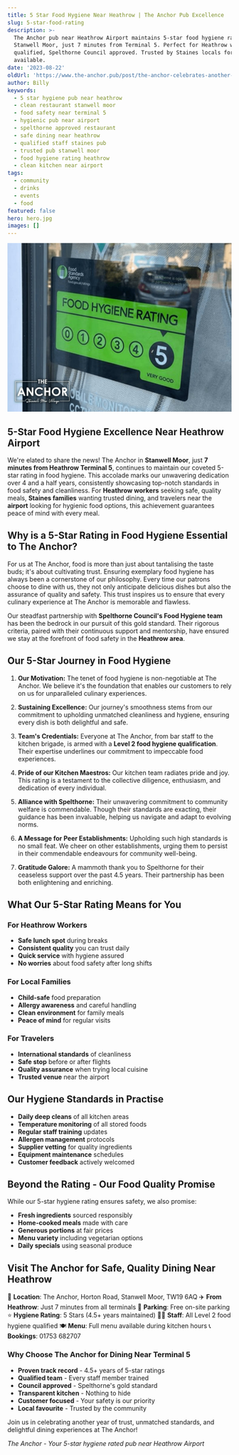 ```yaml
---
title: 5 Star Food Hygiene Near Heathrow | The Anchor Pub Excellence
slug: 5-star-food-rating
description: >-
  The Anchor pub near Heathrow Airport maintains 5-star food hygiene rating for over 4 years. Clean, safe dining in
  Stanwell Moor, just 7 minutes from Terminal 5. Perfect for Heathrow workers seeking quality meals. All staff Level 2
  qualified, Spelthorne Council approved. Trusted by Staines locals for safe, delicious pub food. Free parking
  available.
date: '2023-08-22'
oldUrl: 'https://www.the-anchor.pub/post/the-anchor-celebrates-another-5-star-rating-in-foo'
author: Billy
keywords:
  - 5 star hygiene pub near heathrow
  - clean restaurant stanwell moor
  - food safety near terminal 5
  - hygienic pub near airport
  - spelthorne approved restaurant
  - safe dining near heathrow
  - qualified staff staines pub
  - trusted pub stanwell moor
  - food hygiene rating heathrow
  - clean kitchen near airport
tags:
  - community
  - drinks
  - events
  - food
featured: false
hero: hero.jpg
images: []
---
```


  

![5-star food hygiene rating sticker proudly displayed in The Anchor's window.](/content/blog/5-star-food-rating/hero.jpg)

## 5-Star Food Hygiene Excellence Near Heathrow Airport

We're elated to share the news! The Anchor in **Stanwell Moor**, just **7 minutes from Heathrow Terminal 5**, continues to maintain our coveted 5-star rating in food hygiene. This accolade marks our unwavering dedication over 4 and a half years, consistently showcasing top-notch standards in food safety and cleanliness. For **Heathrow workers** seeking safe, quality meals, **Staines families** wanting trusted dining, and travelers near the **airport** looking for hygienic food options, this achievement guarantees peace of mind with every meal.

  

## Why is a 5-Star Rating in Food Hygiene Essential to The Anchor?

For us at The Anchor, food is more than just about tantalising the taste buds; it's about cultivating trust. Ensuring exemplary food hygiene has always been a cornerstone of our philosophy. Every time our patrons choose to dine with us, they not only anticipate delicious dishes but also the assurance of quality and safety. This trust inspires us to ensure that every culinary experience at The Anchor is memorable and flawless.

Our steadfast partnership with **Spelthorne Council's Food Hygiene team** has been the bedrock in our pursuit of this gold standard. Their rigorous criteria, paired with their continuous support and mentorship, have ensured we stay at the forefront of food safety in the **Heathrow area**.

  

## Our 5-Star Journey in Food Hygiene

1.  **Our Motivation:** The tenet of food hygiene is non-negotiable at The Anchor. We believe it's the foundation that enables our customers to rely on us for unparalleled culinary experiences.
    
2.  **Sustaining Excellence:** Our journey's smoothness stems from our commitment to upholding unmatched cleanliness and hygiene, ensuring every dish is both delightful and safe.
    
3.  **Team's Credentials:** Everyone at The Anchor, from bar staff to the kitchen brigade, is armed with a **Level 2 food hygiene qualification**. Their expertise underlines our commitment to impeccable food experiences.
    
4.  **Pride of our Kitchen Maestros:** Our kitchen team radiates pride and joy. This rating is a testament to the collective diligence, enthusiasm, and dedication of every individual.
    
5.  **Alliance with Spelthorne:** Their unwavering commitment to community welfare is commendable. Though their standards are exacting, their guidance has been invaluable, helping us navigate and adapt to evolving norms.
    
6.  **A Message for Peer Establishments:** Upholding such high standards is no small feat. We cheer on other establishments, urging them to persist in their commendable endeavours for community well-being.
    
7.  **Gratitude Galore:** A mammoth thank you to Spelthorne for their ceaseless support over the past 4.5 years. Their partnership has been both enlightening and enriching.
    

## What Our 5-Star Rating Means for You

### For Heathrow Workers
- **Safe lunch spot** during breaks
- **Consistent quality** you can trust daily
- **Quick service** with hygiene assured
- **No worries** about food safety after long shifts

### For Local Families
- **Child-safe** food preparation
- **Allergy awareness** and careful handling
- **Clean environment** for family meals
- **Peace of mind** for regular visits

### For Travelers
- **International standards** of cleanliness
- **Safe stop** before or after flights
- **Quality assurance** when trying local cuisine
- **Trusted venue** near the airport

## Our Hygiene Standards in Practise

- **Daily deep cleans** of all kitchen areas
- **Temperature monitoring** of all stored foods
- **Regular staff training** updates
- **Allergen management** protocols
- **Supplier vetting** for quality ingredients
- **Equipment maintenance** schedules
- **Customer feedback** actively welcomed

## Beyond the Rating - Our Food Quality Promise

While our 5-star hygiene rating ensures safety, we also promise:
- **Fresh ingredients** sourced responsibly
- **Home-cooked meals** made with care
- **Generous portions** at fair prices
- **Menu variety** including vegetarian options
- **Daily specials** using seasonal produce

## Visit The Anchor for Safe, Quality Dining Near Heathrow

📍 **Location**: The Anchor, Horton Road, Stanwell Moor, TW19 6AQ
✈️ **From Heathrow**: Just 7 minutes from all terminals
🚗 **Parking**: Free on-site parking
⭐ **Hygiene Rating**: 5 Stars (4.5+ years maintained)
👨‍🍳 **Staff**: All Level 2 food hygiene qualified
🍽️ **Menu**: Full menu available during kitchen hours
📞 **Bookings**: 01753 682707

### Why Choose The Anchor for Dining Near Terminal 5

- **Proven track record** - 4.5+ years of 5-star ratings
- **Qualified team** - Every staff member trained
- **Council approved** - Spelthorne's gold standard
- **Transparent kitchen** - Nothing to hide
- **Customer focused** - Your safety is our priority
- **Local favourite** - Trusted by the community

Join us in celebrating another year of trust, unmatched standards, and delightful dining experiences at The Anchor!

*The Anchor - Your 5-star hygiene rated pub near Heathrow Airport*
